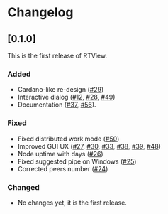 Changelog
=========

## [0.1.0]

This is the first release of RTView.

### Added

- Cardano-like re-design ([#29](https://github.com/input-output-hk/cardano-rt-view/pull/29))
- Interactive dialog ([#12](https://github.com/input-output-hk/cardano-rt-view/pull/12), [#28](https://github.com/input-output-hk/cardano-rt-view/pull/28), [#49](https://github.com/input-output-hk/cardano-rt-view/pull/49))
- Documentation ([#37](https://github.com/input-output-hk/cardano-rt-view/pull/37), [#56](https://github.com/input-output-hk/cardano-rt-view/pull/56)).

### Fixed

- Fixed distributed work mode ([#50](https://github.com/input-output-hk/cardano-rt-view/pull/50))
- Improved GUI UX ([#27](https://github.com/input-output-hk/cardano-rt-view/pull/27), [#30](https://github.com/input-output-hk/cardano-rt-view/pull/30), [#33](https://github.com/input-output-hk/cardano-rt-view/pull/33), [#38](https://github.com/input-output-hk/cardano-rt-view/pull/38), [#39](https://github.com/input-output-hk/cardano-rt-view/pull/39), [#48](https://github.com/input-output-hk/cardano-rt-view/pull/48))
- Node uptime with days ([#26](https://github.com/input-output-hk/cardano-rt-view/pull/26))
- Fixed suggested pipe on Windows ([#25](https://github.com/input-output-hk/cardano-rt-view/pull/25))
- Corrected peers number ([#24](https://github.com/input-output-hk/cardano-rt-view/pull/24))

### Changed

- No changes yet, it is the first release.
